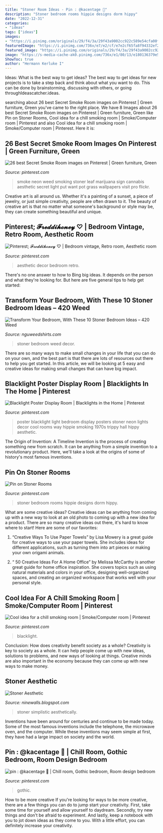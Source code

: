 ```yaml
---
title: "Stoner Room Ideas - Pin : @kacentage 🤍"
description: "Stoner bedroom rooms hippie designs dorm hippy"
date: "2022-12-31"
categories:
- "ideas"
tags: ["ideas"]
images:
- "https://i.pinimg.com/originals/29/f4/3a/29f43a9002cc922c589e54cfa00ff6b3.jpg"
featuredImage: "https://i.pinimg.com/736x/e7/e2/cf/e7e2cf65fa8f94332ef2f03a714c8508--grass-weeds-stoner-room.jpg"
featured_image: "https://i.pinimg.com/originals/29/f4/3a/29f43a9002cc922c589e54cfa00ff6b3.jpg"
image: "https://s-media-cache-ak0.pinimg.com/736x/e1/80/13/e180136379e539536b1821304d3f2118.jpg"
ShowToc: true
author: "Hermann Kerluke I"
---
```



Ideas: What is the best way to get ideas?
The best way to get ideas for new projects is to take a step back and think about what you want to do. This can be done by brainstorming, discussing with others, or going throughIdeascatcher.ideas.

	

		
searching about 26 best Secret Smoke Room images on Pinterest | Green furniture, Green you've came to the right place. We have 8 Images about 26 best Secret Smoke Room images on Pinterest | Green furniture, Green like Pin on Stoner Rooms, Cool idea for a chill smoking room | Smoke/Computer room | Pinterest and also Cool idea for a chill smoking room | Smoke/Computer room | Pinterest. Here it is:
		
    
## 26 Best Secret Smoke Room Images On Pinterest | Green Furniture, Green

<img loading=lazy src="https://i.pinimg.com/736x/e7/e2/cf/e7e2cf65fa8f94332ef2f03a714c8508--grass-weeds-stoner-room.jpg" onerror="this.onerror=null;this.src='https://tse1.mm.bing.net/th?id=OIP.AVXTm0C3PT5c4rS2bHPNkAHaJ4&amp;pid=15.1';" alt="26 best Secret Smoke Room images on Pinterest | Green furniture, Green">

_Source: pinterest.com_

>smoke neon weed smoking stoner leaf marijuana sign cannabis aesthetic secret light put want pot grass wallpapers visit pro flickr. 

	

Creative art is all around us. Whether it's a painting of a sunset, a piece of jewelry, or just simple creativity, people are often drawn to it. The beauty of creative art is that no matter what someone's background or style may be, they can create something beautiful and unique.

    
## Pinterest; 𝓕𝓻𝓮𝓭𝓭𝓲𝓱𝓸𝓷𝓮𝔂 ♡ | Bedroom Vintage, Retro Room, Aesthetic Room

<img loading=lazy src="https://i.pinimg.com/736x/5f/cd/6b/5fcd6b4f986c8e21f7a6ceec6a368ff5.jpg" onerror="this.onerror=null;this.src='https://tse3.mm.bing.net/th?id=OIP.tzdSp1JhvMOUqTBTlDiw0AHaHa&amp;pid=15.1';" alt="Pinterest; 𝓕𝓻𝓮𝓭𝓭𝓲𝓱𝓸𝓷𝓮𝔂 ♡ | Bedroom vintage, Retro room, Aesthetic room">

_Source: pinterest.com_

>aesthetic decor bedroom retro. 

	

There's no one answer to how to Bing big ideas. It depends on the person and what they're looking for. But here are five general tips to help get started: 

    
## Transform Your Bedroom, With These 10 Stoner Bedroom Ideas – 420 Weed

<img loading=lazy src="https://cdn.shopify.com/s/files/1/2389/0039/articles/weed_decor_1024x1024.png?v=1533247212" onerror="this.onerror=null;this.src='https://tse2.mm.bing.net/th?id=OIP.1ghotKx-WMJo86VuOekWwwAAAA&amp;pid=15.1';" alt="Transform Your Bedroom, With These 10 Stoner Bedroom Ideas – 420 Weed">

_Source: nguweedshirts.com_

>stoner bedroom weed decor. 

	

There are so many ways to make small changes in your life that you can do on your own, and the best part is that there are lots of resources out there to help you get started. In this article, we will be looking at 5 easy and creative ideas for making small changes that can have big impact.

    
## Blacklight Poster Display Room | Blacklights In The Home | Pinterest

<img loading=lazy src="https://s-media-cache-ak0.pinimg.com/736x/b2/ad/84/b2ad8465457af02827d44e5f606a3814.jpg" onerror="this.onerror=null;this.src='https://tse1.mm.bing.net/th?id=OIP.wGOI3If2b5retIPF2ymXAgHaMZ&amp;pid=15.1';" alt="Blacklight Poster Display Room | Blacklights in the Home | Pinterest">

_Source: pinterest.com_

>poster blacklight light bedroom display posters stoner neon lights decor cool rooms way hippie smoking 1970s trippy hall hippy aesthetic. 

	

The Origin of Invention: A Timeline
Invention is the process of creating something new from scratch. It can be anything from a simple invention to a revolutionary product. Here, we'll take a look at the origins of some of history's most famous inventions.

    
## Pin On Stoner Rooms

<img loading=lazy src="https://i.pinimg.com/736x/7c/b2/70/7cb270d06a2119fd6cfa27e5f70a4e5c--stoner-room-room-goals.jpg" onerror="this.onerror=null;this.src='https://tse1.mm.bing.net/th?id=OIP.UoBK2BbKjO8NKBdJnssNpAHaFj&amp;pid=15.1';" alt="Pin on Stoner Rooms">

_Source: pinterest.com_

>stoner bedroom rooms hippie designs dorm hippy. 

	

What are some creative ideas?
Creative ideas can be anything from coming up with a new way to look at an old photo to coming up with a new idea for a product. There are so many creative ideas out there, it's hard to know where to start! Here are some of our favorites: 
1. “Creative Ways To Use Paper Towels” by Lisa Mowery is a great guide for creative ways to use your paper towels. She includes ideas for different applications, such as turning them into art pieces or making your own origami animals.

2. “ 50 Creative Ideas For A Home Office” by Melissa McCarthy is another great guide for home office inspiration. She covers topics such as using natural materials and colors in your office, designing well-organized spaces, and creating an organized workspace that works well with your personal style.


    
## Cool Idea For A Chill Smoking Room | Smoke/Computer Room | Pinterest

<img loading=lazy src="https://s-media-cache-ak0.pinimg.com/736x/e1/80/13/e180136379e539536b1821304d3f2118.jpg" onerror="this.onerror=null;this.src='https://tse2.mm.bing.net/th?id=OIP.TNyI6Mq9pJcOe38sKv_xWAHaLH&amp;pid=15.1';" alt="Cool idea for a chill smoking room | Smoke/Computer room | Pinterest">

_Source: pinterest.com_

>blacklight. 

	

Conclusion: How does creativity benefit society as a whole?
Creativity is key to society as a whole. It can help people come up with new ideas, solutions to problems, and new ways of looking at things. Creative minds are also important in the economy because they can come up with new ways to make money.

    
## Stoner Aesthetic

<img loading=lazy src="https://i.pinimg.com/originals/29/f4/3a/29f43a9002cc922c589e54cfa00ff6b3.jpg" onerror="this.onerror=null;this.src='https://tse4.mm.bing.net/th?id=OIP.KFr3fVUfjoEwKpPgOO23ugHaNK&amp;pid=15.1';" alt="Stoner Aesthetic">

_Source: ninewalls.blogspot.com_

>stoner simplistic aesthetically. 

	

Inventions have been around for centuries and continue to be made today. Some of the most famous inventions include the telephone, the microwave oven, and the computer. While these inventions may seem simple at first, they have had a large impact on society and the world.

    
## Pin : @kacentage 🤍 | Chill Room, Gothic Bedroom, Room Design Bedroom

<img loading=lazy src="https://i.pinimg.com/originals/cd/e1/57/cde157483d7b6fadecff4d94efed80c6.jpg" onerror="this.onerror=null;this.src='https://tse4.mm.bing.net/th?id=OIP.T9OU9RhdDYEjfKkRTu414AHaJ4&amp;pid=15.1';" alt="pin : @kacentage 🤍 | Chill room, Gothic bedroom, Room design bedroom">

_Source: pinterest.com_

>gothic. 

	

How to be more creative
If you're looking for ways to be more creative, there are a few things you can do to jump start your creativity. First, take some time for yourself and allow yourself to daydream. Secondly, try new things and don't be afraid to experiment. And lastly, keep a notebook with you to jot down ideas as they come to you. With a little effort, you can definitely increase your creativity.

